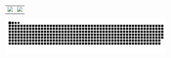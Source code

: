 <table border="0">
  <tr>
    <td>
      <a href="#TOP">
        <img src="https://github-readme-stats-git-masterrstaa-rickstaa.vercel.app/api/top-langs/?username=347Bit&layout=compact&hide=VHDL,javascript&langs_count=8&hide_border=true" style="color:gray;cursor:pointer;pointer-events:none;">
      </a>
    </td>
    <td>
      <a href="#TOP">
        <img src="https://github-readme-stats-git-masterrstaa-rickstaa.vercel.app/api?username=347Bit&count_private=true&show_icons=true&theme=buefy&hide_border=true" style="color:gray;cursor:pointer;pointer-events:none;">
      </a>
    </td>
  </tr>
</table>

<picture>
  <source media="(prefers-color-scheme: dark)" srcset="https://raw.githubusercontent.com/347Bit/347Bit/output/github-contribution-grid-snake-dark.svg">
  <source media="(prefers-color-scheme: light)" srcset="https://raw.githubusercontent.com/347Bit/347Bit/output/github-contribution-grid-snake.svg">
  <img alt="github contribution grid snake animation" src="https://raw.githubusercontent.com/347Bit/347Bit/output/github-contribution-grid-snake.svg">
</picture>
